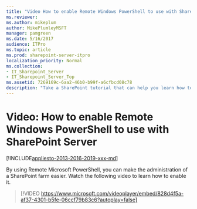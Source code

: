 ```yaml
---
title: "Video How to enable Remote Windows PowerShell to use with SharePoint Server"
ms.reviewer: 
ms.author: mikeplum
author: MikePlumleyMSFT
manager: pamgreen
ms.date: 5/16/2017
audience: ITPro
ms.topic: article
ms.prod: sharepoint-server-itpro
localization_priority: Normal
ms.collection:
- IT_Sharepoint_Server
- IT_Sharepoint_Server_Top
ms.assetid: 7269169c-6aa2-46b0-b99f-a6cfbcd08c78
description: "Take a SharePoint tutorial that can help you learn how to enable Remote Microsoft PowerShell to remotely administer a SharePoint farm."
---
```


# Video: How to enable Remote Windows PowerShell to use with SharePoint Server

[!INCLUDE[appliesto-2013-2016-2019-xxx-md](../includes/appliesto-2013-2016-2019-xxx-md.md)]  
  
By using Remote Microsoft PowerShell, you can make the administration of a SharePoint farm easier. Watch the following video to learn how to enable it.
  
> [!VIDEO https://www.microsoft.com/videoplayer/embed/828d4f5a-af37-4301-b5fe-06ccf79b83c6?autoplay=false]

